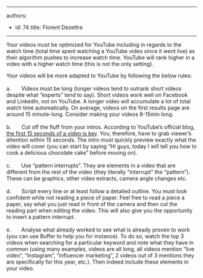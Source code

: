 

---
authors:
  - id: 74
    title: Florent Dezettre
---




<span class='intro'> <p>Your videos must be optimized for YouTube including in regards to the watch time (total time spent watching a YouTube video since it went live) as their algorithm pushes to increase watch time. YouTube will rank higher in a video with a higher watch time (this is not the only setting).</p> </span>

<p>Your videos will be more adapted to YouTube by following the below rules&#58;<br>&#160;<br>a.&#160;&#160;&#160;&#160;&#160;&#160; Videos must be long (longer videos tend to outrank short videos despite what “experts” tend to say). Short videos work well on Facebook and LinkedIn, not on YouTube. A longer video will accumulate a lot of total watch time automatically. On average, videos on the first results page are around 15 minute-long. Consider making your videos 8-15min long.<br>&#160;<br>b.&#160;&#160;&#160;&#160;&#160;&#160; Cut off the fluff from your intros. According to YouTube’s official blog, <a href="https&#58;//youtube.googleblog.com/2011/08/youtube-creator-playbook-tips-first-15.html">the first 15 seconds of a video is key</a>. You, therefore, have to grab viewer’s attention within 15 seconds. The intro must quickly preview exactly what the video will cover (you can start by saying “Hi guys, today I will tell you how to cook a delicious chocolate cake” before moving on).<br>&#160;<br>c.&#160;&#160;&#160;&#160;&#160;&#160; Use “pattern interrupts”. They are elements in a video that are different from the rest of the video (they literally “interrupt” the “pattern”). These can be graphics, other video extracts, camera angle changes etc.<br>&#160;<br>d.&#160;&#160;&#160;&#160;&#160;&#160; Script every line or at least follow a detailed outline. You must look confident while not reading a piece of paper. Feel free to read a piece a paper, say what you just read in front of the camera and then cut the reading part when editing the video. This will also give you the opportunity to insert a pattern interrupt.<br>&#160;<br>e.&#160;&#160;&#160;&#160;&#160;&#160; Analyse what already worked to see what is already proven to work (you can use Buffer to help you for instance). To do so, watch the top 3 videos when searching for a particular keyword and note what they have in common (using many examples, videos are all long, all videos mention “live video”, “Instagram”, “influencer marketing”, 2 videos out of 3 mentions they are specifically for this year, etc.). Then indeed include these elements in your video.</p>



